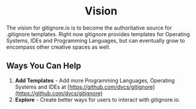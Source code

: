 <h1 align="center">Vision</h1>

The vision for gitignore.io is to become the authoritative source for .gitignore templates.  Right now gitignore provides templates for Operating Systems, IDEs and Programming Languages, but can eventually grow to encompass other creative spaces as well.

## Ways You Can Help

1. __Add Templates__ - Add more Programming Languages, Operating Systems and IDEs at [https://github.com/dvcs/gitignore](https://github.com/dvcs/gitignore)
2. __Explore__ -  Create better ways for users to interact with gitignore.io.

